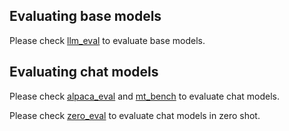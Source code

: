 ## Evaluating base models

Please check [llm_eval](https://github.com/jxiw/MambaInLlama/tree/main/benchmark/llm_eval) to evaluate base models.

## Evaluating chat models

Please check [alpaca_eval](https://github.com/jxiw/MambaInLlama/tree/main/benchmark/alpaca_eval) and [mt_bench](https://github.com/jxiw/MambaInLlama/tree/main/benchmark/mt_bench) to evaluate chat models.

Please check [zero_eval](https://github.com/jxiw/MambaInLlama/tree/main/benchmark/zero_eval) to evaluate chat models in zero shot.